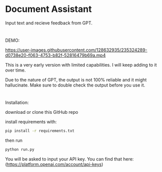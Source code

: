 # Document Assistant
 Input text and recieve feedback from GPT.
 #
DEMO:
 

https://user-images.githubusercontent.com/128632935/235324289-d0738e20-f063-4753-b82f-52816479b69a.mp4



This is a very early version with limited capabilities. I will keep adding to it over time.

Due to the nature of GPT, the output is not 100% reliable and it might hallucinate. Make sure to double check the output before you use it.
#
Installation:

download or clone this GitHub repo  

install requirements with:
```sh
pip install -r requirements.txt
```
then run
```sh
python run.py
```
You will be asked to input your API key. You can find that here: (https://platform.openai.com/account/api-keys)
#
